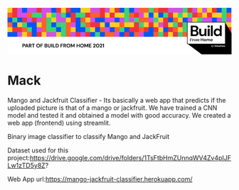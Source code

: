 ![](banner/Bfh.png)


# Mack
Mango and Jackfruit Classifier - Its basically a web app that predicts if the uploaded picture is that of a mango or jackfruit.
We have trained a CNN model and tested it and obtained a model with good accuracy. We created a web app (frontend) using streamlit.  

Binary image classifier to classify Mango and JackFruit

Dataset used for this project:https://drive.google.com/drive/folders/1TsFtbHmZUnnqWV4Zv4pIJFLw1zTD5y8Z?

Web App url:https://mango-jackfruit-classifier.herokuapp.com/
